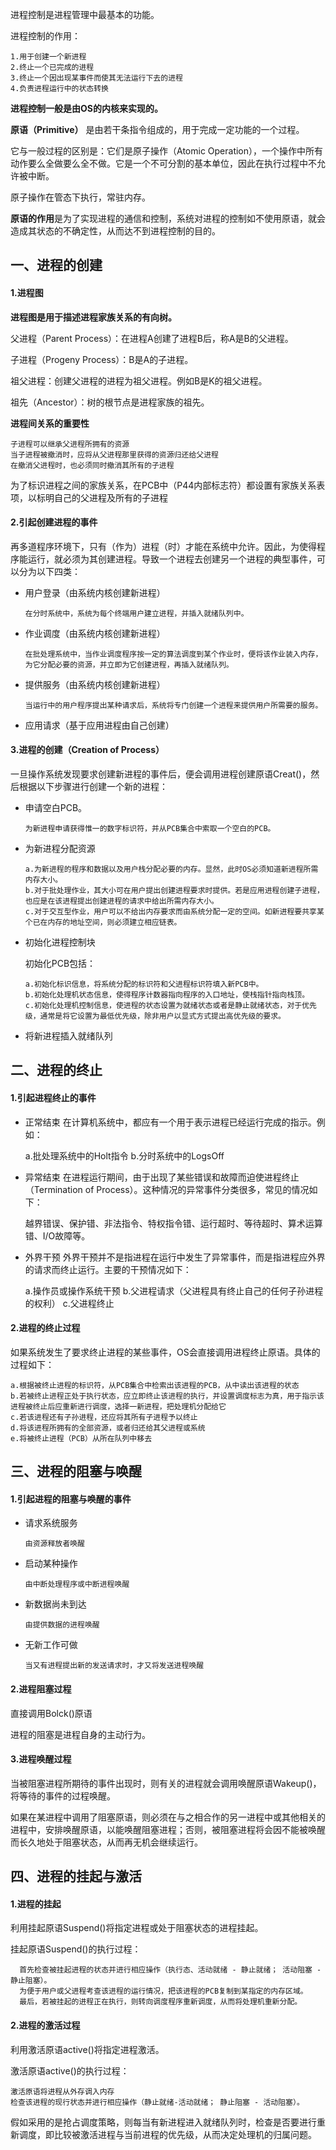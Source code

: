 进程控制是进程管理中最基本的功能。

进程控制的作用：
  
    1.用于创建一个新进程
    2.终止一个已完成的进程
    3.终止一个因出现某事件而使其无法运行下去的进程
    4.负责进程运行中的状态转换
    
**进程控制一般是由OS的内核来实现的。**

**原语（Primitive）** 是由若干条指令组成的，用于完成一定功能的一个过程。

它与一般过程的区别是：它们是原子操作（Atomic Operation），一个操作中所有动作要么全做要么全不做。它是一个不可分割的基本单位，因此在执行过程中不允许被中断。

原子操作在管态下执行，常驻内存。

**原语的作用**是为了实现进程的通信和控制，系统对进程的控制如不使用原语，就会造成其状态的不确定性，从而达不到进程控制的目的。

## 一、进程的创建
#### 1.进程图
**进程图是用于描述进程家族关系的有向树。**

父进程（Parent Process）：在进程A创建了进程B后，称A是B的父进程。

子进程（Progeny Process）：B是A的子进程。

祖父进程：创建父进程的进程为祖父进程。例如B是K的祖父进程。

祖先（Ancestor）：树的根节点是进程家族的祖先。

**进程间关系的重要性**

    子进程可以继承父进程所拥有的资源
    当子进程被撤消时，应将从父进程那里获得的资源归还给父进程
    在撤消父进程时，也必须同时撤消其所有的子进程
为了标识进程之间的家族关系，在PCB中（P44内部标志符）都设置有家族关系表项，以标明自己的父进程及所有的子进程

#### 2.引起创建进程的事件
再多道程序环境下，只有（作为）进程（时）才能在系统中允许。因此，为使得程序能运行，就必须为其创建进程。导致一个进程去创建另一个进程的典型事件，可以分为以下四类：

  - 用户登录（由系统内核创建新进程）
  
        在分时系统中，系统为每个终端用户建立进程，并插入就绪队列中。

  - 作业调度（由系统内核创建新进程）
  
        在批处理系统中，当作业调度程序按一定的算法调度到某个作业时，便将该作业装入内存，为它分配必要的资源，并立即为它创建进程，再插入就绪队列。
        
  - 提供服务（由系统内核创建新进程）
  
        当运行中的用户程序提出某种请求后，系统将专门创建一个进程来提供用户所需要的服务。

  - 应用请求（基于应用进程由自己创建）

#### 3.进程的创建（Creation of Process）

一旦操作系统发现要求创建新进程的事件后，便会调用进程创建原语Creat()，然后根据以下步骤进行创建一个新的进程：

- 申请空白PCB。

      为新进程申请获得惟一的数字标识符，并从PCB集合中索取一个空白的PCB。

- 为新进程分配资源

      a.为新进程的程序和数据以及用户栈分配必要的内存。显然，此时OS必须知道新进程所需内存大小。
      b.对于批处理作业，其大小可在用户提出创建进程要求时提供。若是应用进程创建子进程，也应是在该进程提出创建进程的请求中给出所需内存大小。
      c.对于交互型作业，用户可以不给出内存要求而由系统分配一定的空间。如新进程要共享某个已在内存的地址空间，则必须建立相应链表。

- 初始化进程控制块

    初始化PCB包括：
          
      a.初始化标识信息，将系统分配的标识符和父进程标识符填入新PCB中。
      b.初始化处理机状态信息，使得程序计数器指向程序的入口地址，使栈指针指向栈顶。
      c.初始化处理机控制信息，使进程的状态设置为就绪状态或者是静止就绪状态，对于优先级，通常是将它设置为最低优先级，除非用户以显式方式提出高优先级的要求。

- 将新进程插入就绪队列


## 二、进程的终止
#### 1.引起进程终止的事件
  - 正常结束
  在计算机系统中，都应有一个用于表示进程已经运行完成的指示。例如：
  
    a.批处理系统中的Holt指令
    b.分时系统中的LogsOff
  - 异常结束
  在进程运行期间，由于出现了某些错误和故障而迫使进程终止（Termination of Process）。这种情况的异常事件分类很多，常见的情况如下：
  
    越界错误、保护错、非法指令、特权指令错、运行超时、等待超时、算术运算错、I/O故障等。
  - 外界干预
  外界干预并不是指进程在运行中发生了异常事件，而是指进程应外界的请求而终止运行。主要的干预情况如下：
  
    a.操作员或操作系统干预
    b.父进程请求（父进程具有终止自己的任何子孙进程的权利）
    c.父进程终止


#### 2.进程的终止过程
如果系统发生了要求终止进程的某些事件，OS会直接调用进程终止原语。具体的过程如下：

    a.根据被终止进程的标识符，从PCB集合中检索出该进程的PCB，从中读出该进程的状态
    b.若被终止进程正处于执行状态，应立即终止该进程的执行，并设置调度标志为真，用于指示该进程被终止后应重新进行调度，选择一新进程，把处理机分配给它
    c.若该进程还有子孙进程，还应将其所有子进程予以终止
    d.将该进程所拥有的全部资源，或者归还给其父进程或系统
    e.将被终止进程（PCB）从所在队列中移去

## 三、进程的阻塞与唤醒
#### 1.引起进程的阻塞与唤醒的事件
  - 请求系统服务
  
        由资源释放者唤醒
  - 启动某种操作
  
        由中断处理程序或中断进程唤醒
  - 新数据尚未到达
  
        由提供数据的进程唤醒
  - 无新工作可做
  
        当又有进程提出新的发送请求时，才又将发送进程唤醒
#### 2.进程阻塞过程
直接调用Bolck()原语

进程的阻塞是进程自身的主动行为。
#### 3.进程唤醒过程
当被阻塞进程所期待的事件出现时，则有关的进程就会调用唤醒原语Wakeup()，将等待的事件的过程唤醒。

如果在某进程中调用了阻塞原语，则必须在与之相合作的另一进程中或其他相关的进程中，安排唤醒原语，以能唤醒阻塞进程；否则，被阻塞进程将会因不能被唤醒而长久地处于阻塞状态，从而再无机会继续运行。

## 四、进程的挂起与激活
#### 1.进程的挂起
利用挂起原语Suspend()将指定进程或处于阻塞状态的进程挂起。

挂起原语Suspend()的执行过程：

      首先检查被挂起进程的状态并进行相应操作（执行态、活动就绪 - 静止就绪； 活动阻塞 - 静止阻塞）。
      为便于用户或父进程考查该进程的运行情况，把该进程的PCB复制到某指定的内存区域。
      最后，若被挂起的进程正在执行，则转向调度程序重新调度，从而将处理机重新分配。

#### 2.进程的激活过程

利用激活原语active()将指定进程激活。

激活原语active()的执行过程：

    激活原语将进程从外存调入内存
    检查该进程的现行状态并进行相应操作（静止就绪-活动就绪； 静止阻塞 - 活动阻塞）。

假如采用的是抢占调度策略，则每当有新进程进入就绪队列时，检查是否要进行重新调度，即比较被激活进程与当前进程的优先级，从而决定处理机的归属问题。





